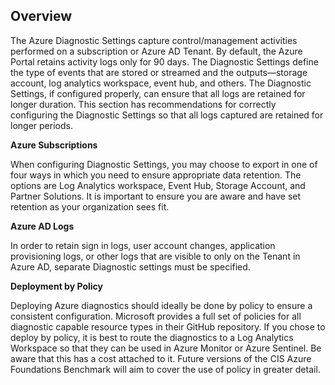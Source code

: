 ## Overview

The Azure Diagnostic Settings capture control/management activities performed on a subscription or Azure AD Tenant. By default, the Azure Portal retains activity logs only for 90 days. The Diagnostic Settings define the type of events that are stored or streamed and the outputs—storage account, log analytics workspace, event hub, and others. The Diagnostic Settings, if configured properly, can ensure that all logs are retained for longer duration. This section has recommendations for correctly configuring the Diagnostic Settings so that all logs captured are retained for longer periods.

**Azure Subscriptions**

When configuring Diagnostic Settings, you may choose to export in one of four ways in which you need to ensure appropriate data retention. The options are Log Analytics workspace, Event Hub, Storage Account, and Partner Solutions. It is important to ensure you are aware and have set retention as your organization sees fit.

**Azure AD Logs**

In order to retain sign in logs, user account changes, application provisioning logs, or other logs that are visible to only on the Tenant in Azure AD, separate Diagnostic settings must be specified.

**Deployment by Policy**

Deploying Azure diagnostics should ideally be done by policy to ensure a consistent configuration. Microsoft provides a full set of policies for all diagnostic capable resource types in their GitHub repository. If you chose to deploy by policy, it is best to route the diagnostics to a Log Analytics Workspace so that they can be used in Azure Monitor or Azure Sentinel. Be aware that this has a cost attached to it. Future versions of the CIS Azure Foundations Benchmark will aim to cover the use of policy in greater detail.
